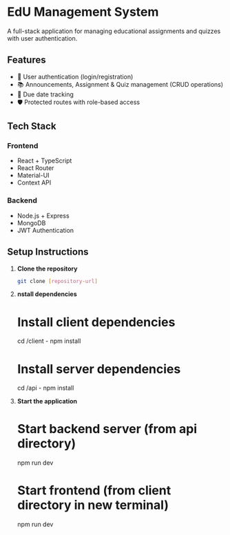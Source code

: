 # EdU Management System

A full-stack application for managing educational assignments and quizzes with user authentication.

## Features

- 🔐 User authentication (login/registration)
- 📚 Announcements, Assignment & Quiz management (CRUD operations)
- 📅 Due date tracking
- 🛡️ Protected routes with role-based access

## Tech Stack

### Frontend
- React + TypeScript
- React Router
- Material-UI
- Context API

### Backend
- Node.js + Express
- MongoDB
- JWT Authentication

## Setup Instructions

1. **Clone the repository**
   ```bash
   git clone [repository-url]

2. **nstall dependencies**
    # Install client dependencies
    cd /client -
    npm install

    # Install server dependencies
    cd /api -
    npm install

3. **Start the application**
    # Start backend server (from api directory)
    npm run dev

    # Start frontend (from client directory in new terminal)
    npm run dev
